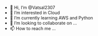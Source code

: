 - 👋 Hi, I’m @Vatsal2307
- 👀 I’m interested in Cloud
- 🌱 I’m currently learning AWS and Python
- 💞️ I’m looking to collaborate on ...
- 📫 How to reach me ...

<!---
Vatsal2307/Vatsal2307 is a ✨ special ✨ repository because its `README.md` (this file) appears on your GitHub profile.
You can click the Preview link to take a look at your changes.
--->
